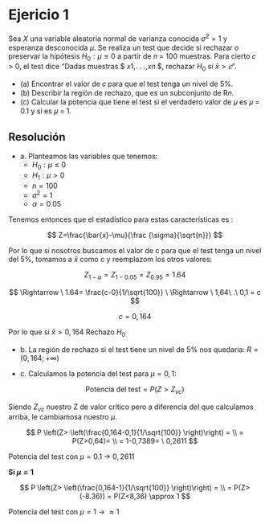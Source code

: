# Ejericio 1
Sea 𝑋 una variable aleatoria normal de varianza conocida $\sigma^{2} = 1$ y esperanza desconocida $\mu$. Se realiza un test que decide si rechazar o preservar la hipótesis $H_0: \mu ≤ 0$ a partir de 𝑛 = 100 muestras. Para cierto 𝑐 > 0, el test dice “Dadas muestras $ 𝑥1,. . .,𝑥𝑛 $, rechazar $H_0$ si $\bar{x}> 𝑐”$. 
- (a) Encontrar el valor de 𝑐 para que el test tenga un nivel de 5%. 
- (b) Describir la región de rechazo, que es un subconjunto de R𝑛. 
- (c) Calcular la potencia que tiene el test si el verdadero valor de 𝜇 es 𝜇 = 0.1 y si es 𝜇 = 1.  

## Resolución 
- a. Planteamos las variables que tenemos:  
    - $H_0: \mu\leq 0$
    - $H_1 : \mu > 0$
    - $n=100$
    - $\sigma^{2} = 1$
    - $\alpha = 0.05$  

Tenemos entonces que el estadístico para estas características es :  

$$
Z=\frac{\bar{x}-\mu}{\frac {\sigma}{\sqrt{n}}}
$$  

Por lo que si nosotros buscamos el valor de c para que el test tenga un nivel del 5%, tomamos a $\bar{x}$ como c y reemplazom los otros valores:  

$$
Z_{1-\alpha}= Z_{1-0.05} = Z_{0.95} = 1.64
$$  

$$
\Rightarrow \ 1.64= \frac{c-0}{1/\sqrt{100}} \ \Rightarrow \ 1,64\ .\ 0,1 = c
$$  

$$
c=0,164
$$  

Por lo que si $\bar{x} > 0,164$ Rechazo $H_0$  

- b. La región de rechazo si el test tiene un nivel de 5% nos quedaria: $R = (0,164;+ \infty )$  

- c. Calculamos la potencia del test para $\mu = 0,1$:  

$$
\textrm{Potencia del test} = P \left(Z>Z_{vc} \right)
$$  

Siendo $Z_{vc}$ nuestro Z de valor crítico pero a diferencia del que calculamos arriba, le cambiamosa nuestro $\mu$.  

$$
P \left(Z> \left(\frac{0,164-0,1}{1/\sqrt{100}} \right)\right) = \\ = P(Z>0,64)= \\ = 1-0,7389= \ 0,2611
$$  

Potencia del test con $\mu = 0.1$ $\rightarrow$  $0,2611$

**Si $\mu = 1$**  

$$
P \left(Z> \left(\frac{0,164-1}{1/\sqrt{100}} \right)\right) = \\ = P(Z>(-8.36)) = P(Z<8,36) \approx 1
$$  

Potencia del test con $\mu = 1$ $\rightarrow$  $\approx 1$  


